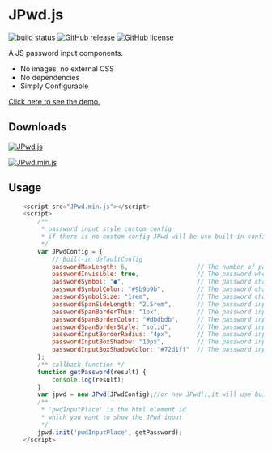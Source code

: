 # JPwd.js

 [![build status][travis-image]][travis-url] [![GitHub release][release-image]][release-url] [![GitHub license][license-image]][license-url]

A JS password input components.

* No images, no external CSS
* No dependencies
* Simply Configurable

[Click here to see the demo.](https://peiyucn.github.io/JPwd/src/sample.html)

## Downloads
[![JPwd.js][download-image]][download-url]

[![JPwd.min.js][download-min-image]][download-min-url]

## Usage

```javascript
    <script src="JPwd.min.js"></script>
    <script>
        /**
         * password input style custom config
         * if there is no custom config JPwd will be use built-in config
         */
        var JPwdConfig = {
            // Built-in defaultConfig
            passwordMaxLength: 6,                   // The number of password length
            passwordInvisible: true,                // The password whether to hide
            passwordSymbol: "●",                    // The password character
            passwordSymbolColor: "#9b9b9b",         // The password character color
            passwordSymbolSize: "1rem",             // The password character font size
            passwordSpanSideLength: "2.5rem",       // The password input span side length
            passwordSpanBorderThin: "1px",          // The password input span border thickness
            passwordSpanBorderColor: "#dbdbdb",     // The password input span border color
            passwordSpanBorderStyle: "solid",       // The password input span border style
            passwordInputBorderRadius: "4px",       // The password input span border radius
            passwordInputBoxShadow: "10px",         // The password input box shadow thickness
            passwordInputBoxShadowColor: "#72d1ff"  // The password input box shadow color
        };
        /** callback function */
        function getPassword(result) {
            console.log(result);
        }
        var jpwd = new JPwd(JPwdConfig);//or new JPwd(),it will use built-in config.
        /**
         * 'pwdInputPlace' is the html element id
         * which you want to show the JPwd input
         */
        jpwd.init('pwdInputPlace', getPassword);
    </script>
```

[travis-image]: https://travis-ci.org/peiyucn/JPwd.svg?branch=master
[travis-url]: https://travis-ci.org/peiyucn/JPwd
[release-image]: https://img.shields.io/github/release/peiyucn/JPwd.svg
[release-url]: https://github.com/peiyucn/JPwd/releases/
[license-image]: https://img.shields.io/badge/license-MIT-blue.svg
[license-url]: https://raw.githubusercontent.com/peiyucn/JPwd/master/LICENSE
[download-image]: https://img.shields.io/badge/Code-JPwd.js-brightgreen.svg
[download-url]: https://peiyucn.github.io/JPwd/src/JPwd.js
[download-min-image]: https://img.shields.io/badge/Code-JPwd.min.js-brightgreen.svg
[download-min-url]: https://peiyucn.github.io/JPwd/src/JPwd.min.js